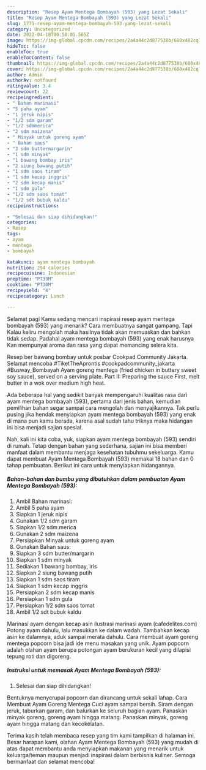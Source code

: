 ```yaml
---
description: "Resep Ayam Mentega Bombayah (593) yang Lezat Sekali"
title: "Resep Ayam Mentega Bombayah (593) yang Lezat Sekali"
slug: 1771-resep-ayam-mentega-bombayah-593-yang-lezat-sekali
category: Uncategorized
date: 2022-04-18T00:58:01.565Z
image: https://img-global.cpcdn.com/recipes/2a4a44c2d877538b/680x482cq70/ayam-mentega-bombayah-593-foto-resep-utama.jpg
hideToc: false
enableToc: true
enableTocContent: false
thumbnail: https://img-global.cpcdn.com/recipes/2a4a44c2d877538b/680x482cq70/ayam-mentega-bombayah-593-foto-resep-utama.jpg
cover: https://img-global.cpcdn.com/recipes/2a4a44c2d877538b/680x482cq70/ayam-mentega-bombayah-593-foto-resep-utama.jpg
author: Admin
authorAv: notfound
ratingvalue: 3.4
reviewcount: 22
recipeingredient:
- " Bahan marinasi"
- "5 paha ayam"
- "1 jeruk nipis"
- "1/2 sdm garam"
- "1/2 sdmmerica"
- "2 sdm maizena"
- " Minyak untuk goreng ayam"
- " Bahan saus"
- "3 sdm buttermargarin"
- "1 sdm minyak"
- "1 bawang bombay iris"
- "2 siung bawang putih"
- "1 sdm saos tiram"
- "1 sdm kecap inggris"
- "2 sdm kecap manis"
- "1 sdm gula"
- "1/2 sdm saos tomat"
- "1/2 sdt bubuk kaldu"
recipeinstructions:

- "Selesai dan siap dihidangkan!"
categories:
- Resep
tags:
- ayam
- mentega
- bombayah

katakunci: ayam mentega bombayah 
nutrition: 294 calories
recipecuisine: Indonesian
preptime: "PT39M"
cooktime: "PT30M"
recipeyield: "4"
recipecategory: Lunch

---
```



Selamat pagi Kamu sedang mencari inspirasi resep ayam mentega bombayah (593) yang menarik? Cara membuatnya sangat gampang. Tapi Kalau keliru mengolah maka hasilnya tidak akan memuaskan dan bahkan tidak sedap. Padahal ayam mentega bombayah (593) yang enak harusnya Kan mempunyai aroma dan rasa yang dapat memancing selera kita.


Resep ber bawang bombay untuk posbar Cookpad Community Jakarta. Selamat mencoba #TiketTheAprontis #cookpadcommunity_jakarta #Busway_Bombayah Ayam goreng mentega (fried chicken in buttery sweet soy sauce), served on a serving plate. Part II: Preparing the sauce First, melt butter in a wok over medium high heat.

Ada beberapa hal yang sedikit banyak mempengaruhi kualitas rasa dari ayam mentega bombayah (593), pertama dari jenis bahan, kemudian pemilihan bahan segar sampai cara mengolah dan menyajikannya. Tak perlu pusing jika hendak menyiapkan ayam mentega bombayah (593) yang enak di mana pun kamu berada, karena asal sudah tahu triknya maka hidangan ini bisa menjadi sajian spesial.


Nah, kali ini kita coba, yuk, siapkan ayam mentega bombayah (593) sendiri di rumah. Tetap dengan bahan yang sederhana, sajian ini bisa memberi manfaat dalam membantu menjaga kesehatan tubuhmu sekeluarga. Kamu dapat membuat Ayam Mentega Bombayah (593) memakai 18 bahan dan 0 tahap pembuatan. Berikut ini cara untuk menyiapkan hidangannya.

<!--inarticleads1-->

##### Bahan-bahan dan bumbu yang dibutuhkan dalam pembuatan Ayam Mentega Bombayah (593):

1. Ambil  Bahan marinasi:
1. Ambil 5 paha ayam
1. Siapkan 1 jeruk nipis
1. Gunakan 1/2 sdm garam
1. Siapkan 1/2 sdm.merica
1. Gunakan 2 sdm maizena
1. Persiapkan  Minyak untuk goreng ayam
1. Gunakan  Bahan saus:
1. Siapkan 3 sdm butter/margarin
1. Siapkan 1 sdm minyak
1. Sediakan 1 bawang bombay, iris
1. Siapkan 2 siung bawang putih
1. Siapkan 1 sdm saos tiram
1. Siapkan 1 sdm kecap inggris
1. Persiapkan 2 sdm kecap manis
1. Persiapkan 1 sdm gula
1. Persiapkan 1/2 sdm saos tomat
1. Ambil 1/2 sdt bubuk kaldu


Marinasi ayam dengan kecap asin ilustrasi marinasi ayam (cafedelites.com) Potong ayam dahulu, lalu masukkan ke dalam wadah. Tambahkan kecap asin ke dalamnya, aduk sampai merata dahulu. Cara membuat ayam goreng mentega popcorn bisa jadi ide menu masakan yang unik. Ayam popcorn adalah olahan ayam berupa potongan ayam berukuran kecil yang dilapisi tepung roti dan digoreng. 

<!--inarticleads2-->

##### Instruksi untuk memasak Ayam Mentega Bombayah (593):


1. Selesai dan siap dihidangkan!

Bentuknya menyerupai popcorn dan dirancang untuk sekali lahap. Cara Membuat Ayam Goreng Mentega Cuci ayam sampai bersih. Siram dengan jeruk, taburkan garam, dan balurkan ke seluruh bagian ayam. Panaskan minyak goreng, goreng ayam hingga matang. Panaskan minyak, goreng ayam hingga matang dan kecokelatan. 

Terima kasih telah membaca resep yang tim kami tampilkan di halaman ini. Besar harapan kami, olahan Ayam Mentega Bombayah (593) yang mudah di atas dapat membantu anda menyiapkan makanan yang menarik untuk keluarga/teman maupun menjadi inspirasi dalam berbisnis kuliner. Semoga bermanfaat dan selamat mencoba!
